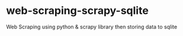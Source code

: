 # web-scraping-scrapy-sqlite
Web Scraping using python &amp; scrapy library then storing data to sqlite
